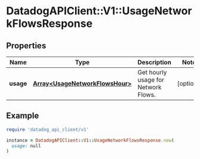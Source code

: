 # DatadogAPIClient::V1::UsageNetworkFlowsResponse

## Properties

| Name | Type | Description | Notes |
| ---- | ---- | ----------- | ----- |
| **usage** | [**Array&lt;UsageNetworkFlowsHour&gt;**](UsageNetworkFlowsHour.md) | Get hourly usage for Network Flows. | [optional] |

## Example

```ruby
require 'datadog_api_client/v1'

instance = DatadogAPIClient::V1::UsageNetworkFlowsResponse.new(
  usage: null
)
```

